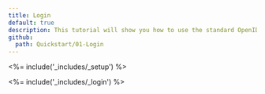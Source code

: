 ```yaml
---
title: Login
default: true
description: This tutorial will show you how to use the standard OpenID Connect middleware to add authentication to your web app.
github:
  path: Quickstart/01-Login
---
```


<%= include('_includes/_setup') %>

<%= include('_includes/_login') %>
